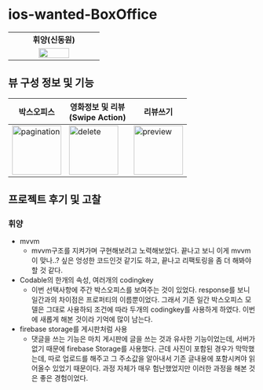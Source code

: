 # ios-wanted-BoxOffice

<table>
    <tr align="center">
        <td><B>휘양(신동원)<B></td>
    </tr>
    <tr align="center">
        <td width= 170px>
            <img src="https://user-images.githubusercontent.com/33388081/194698936-8386e827-4021-4909-84a5-953e5382ba27.jpeg" width="60%">
        </td>
    </tr>
</table>


## 뷰 구성 정보 및 기능

| 박스오피스                                                   | 영화정보 및 리뷰 <br />(Swipe Action)                                                                 | 리뷰쓰기                                                                                                              |
| ------------------------------------------------------------ | ------------------------------------------------------------ | ------------------------------------------------------------ |
| <img src="https://github.com/swc00057/ios-wanted-BoxOffice/blob/main/Simulator%20Screen%20Recording%20-%20iPhone%2013%20Pro%20-%202022-10-22%20at%2017.53.15.gif?raw=true" alt="pagination" width="100"/> | <img src="https://github.com/swc00057/ios-wanted-BoxOffice/blob/main/Simulator%20Screen%20Recording%20-%20iPhone%2013%20Pro%20-%202022-10-22%20at%2017.53.39.gif?raw=true" alt="delete" width="100"/> | <img src="https://github.com/swc00057/ios-wanted-BoxOffice/blob/main/Simulator%20Screen%20Recording%20-%20iPhone%2013%20Pro%20-%202022-10-22%20at%2017.54.15.gif?raw=true" alt="preview" width="100"/> | <img 



## 프로젝트 후기 및 고찰

### 휘양

- mvvm
  - mvvm구조를 지켜가며 구현해보려고 노력해보았다. 끝나고 보니 이게 mvvm이 맞나..? 싶은 엉성한 코드인것 같기도 하고, 끝나고 리팩토링을 좀 더 해봐야 할 것 같다.
- Codable의 한개의 속성, 여러개의 codingkey
  - 이번 선택사항에 주간 박스오피스를 보여주는 것이 있었다. response를 보니 일간과의 차이점은 프로퍼티의 이름뿐이었다. 그래서 기존 일간 박스오피스 모델은 그대로 사용하되 조건에 따라 두개의 codingkey를 사용하게 하였다. 이번에 새롭게 해본 것이라 기억에 많이 남는다.
- firebase storage를 게시판처럼 사용
  - 댓글을 쓰는 기능은 마치 게시판에 글을 쓰는 것과 유사한 기능이었는데, 서버가 없기 때문에 firebase Storage를 사용했다. 근데 사진이 포함된 경우가 막막했는데, 따로 업로드를 해주고 그 주소값을 알아내서 기존 글내용에 포함시켜야 읽어올수 있었기 때문이다. 과정 자체가 매우 험난했었지만 이러한 과정을 해본 것은 좋은 경험이었다.


